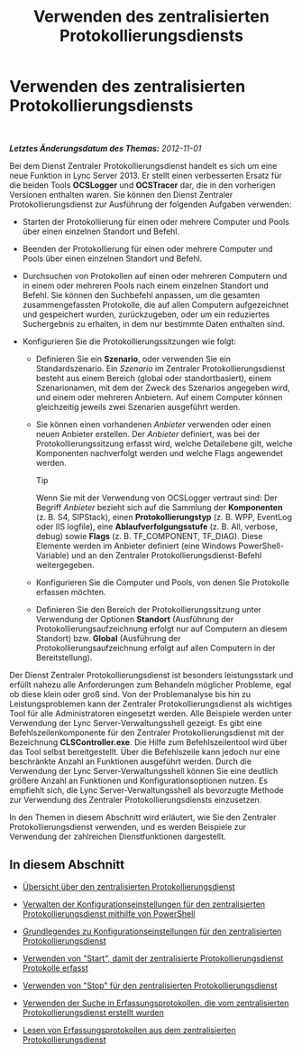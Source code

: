 ﻿---
title: Verwenden des zentralisierten Protokollierungsdiensts
TOCTitle: Verwenden des zentralisierten Protokollierungsdiensts
ms:assetid: 7b05aaef-f0ea-4649-ba8a-02e68b0cdf23
ms:mtpsurl: https://technet.microsoft.com/de-de/library/JJ688101(v=OCS.15)
ms:contentKeyID: 49890804
ms.date: 05/19/2016
mtps_version: v=OCS.15
ms.translationtype: HT
---

# Verwenden des zentralisierten Protokollierungsdiensts

 

_**Letztes Änderungsdatum des Themas:** 2012-11-01_

Bei dem Dienst Zentraler Protokollierungsdienst handelt es sich um eine neue Funktion in Lync Server 2013. Er stellt einen verbesserten Ersatz für die beiden Tools **OCSLogger** und **OCSTracer** dar, die in den vorherigen Versionen enthalten waren. Sie können den Dienst Zentraler Protokollierungsdienst zur Ausführung der folgenden Aufgaben verwenden:

  - Starten der Protokollierung für einen oder mehrere Computer und Pools über einen einzelnen Standort und Befehl.

  - Beenden der Protokollierung für einen oder mehrere Computer und Pools über einen einzelnen Standort und Befehl.

  - Durchsuchen von Protokollen auf einen oder mehreren Computern und in einem oder mehreren Pools nach einem einzelnen Standort und Befehl. Sie können den Suchbefehl anpassen, um die gesamten zusammengefassten Protokolle, die auf allen Computern aufgezeichnet und gespeichert wurden, zurückzugeben, oder um ein reduziertes Suchergebnis zu erhalten, in dem nur bestimmte Daten enthalten sind.

  - Konfigurieren Sie die Protokollierungssitzungen wie folgt:
    
      - Definieren Sie ein **Szenario**, oder verwenden Sie ein Standardszenario. Ein *Szenario* im Zentraler Protokollierungsdienst besteht aus einem Bereich (global oder standortbasiert), einem Szenarionamen, mit dem der Zweck des Szenarios angegeben wird, und einem oder mehreren Anbietern. Auf einem Computer können gleichzeitig jeweils zwei Szenarien ausgeführt werden.
    
      - Sie können einen vorhandenen *Anbieter* verwenden oder einen neuen Anbieter erstellen. Der *Anbieter* definiert, was bei der Protokollierungssitzung erfasst wird, welche Detailebene gilt, welche Komponenten nachverfolgt werden und welche Flags angewendet werden.
        

        > [!TIP]
        > Wenn Sie mit der Verwendung von OCSLogger vertraut sind: Der Begriff <EM>Anbieter</EM> bezieht sich auf die Sammlung der <STRONG>Komponenten</STRONG> (z.&nbsp;B. S4, SIPStack), einen <STRONG>Protokollierungstyp</STRONG> (z.&nbsp;B. WPP, EventLog oder IIS logfile), eine <STRONG>Ablaufverfolgungsstufe</STRONG> (z.&nbsp;B. All, verbose, debug) sowie <STRONG>Flags</STRONG> (z.&nbsp;B. TF_COMPONENT, TF_DIAG). Diese Elemente werden im Anbieter definiert (eine Windows PowerShell-Variable) und an den Zentraler Protokollierungsdienst-Befehl weitergegeben.

    
      - Konfigurieren Sie die Computer und Pools, von denen Sie Protokolle erfassen möchten.
    
      - Definieren Sie den Bereich der Protokollierungssitzung unter Verwendung der Optionen **Standort** (Ausführung der Protokollierungsaufzeichnung erfolgt nur auf Computern an diesem Standort) bzw. **Global** (Ausführung der Protokollierungsaufzeichnung erfolgt auf allen Computern in der Bereitstellung).

Der Dienst Zentraler Protokollierungsdienst ist besonders leistungsstark und erfüllt nahezu alle Anforderungen zum Behandeln möglicher Probleme, egal ob diese klein oder groß sind. Von der Problemanalyse bis hin zu Leistungsproblemen kann der Zentraler Protokollierungsdienst als wichtiges Tool für alle Administratoren eingesetzt werden. Alle Beispiele werden unter Verwendung der Lync Server-Verwaltungsshell gezeigt. Es gibt eine Befehlszeilenkomponente für den Zentraler Protokollierungsdienst mit der Bezeichnung **CLSController.exe**. Die Hilfe zum Befehlszeilentool wird über das Tool selbst bereitgestellt. Über die Befehlszeile kann jedoch nur eine beschränkte Anzahl an Funktionen ausgeführt werden. Durch die Verwendung der Lync Server-Verwaltungsshell können Sie eine deutlich größere Anzahl an Funktionen und Konfigurationsoptionen nutzen. Es empfiehlt sich, die Lync Server-Verwaltungsshell als bevorzugte Methode zur Verwendung des Zentraler Protokollierungsdiensts einzusetzen.

In den Themen in diesem Abschnitt wird erläutert, wie Sie den Zentraler Protokollierungsdienst verwenden, und es werden Beispiele zur Verwendung der zahlreichen Dienstfunktionen dargestellt.

## In diesem Abschnitt

  - [Übersicht über den zentralisierten Protokollierungsdienst](lync-server-2013-overview-of-the-centralized-logging-service.md)

  - [Verwalten der Konfigurationseinstellungen für den zentralisierten Protokollierungsdienst mithilfe von PowerShell](lync-server-2013-managing-the-centralized-logging-service-configuration-settings.md)

  - [Grundlegendes zu Konfigurationseinstellungen für den zentralisierten Protokollierungsdienst](lync-server-2013-understanding-centralized-logging-service-configuration-settings.md)

  - [Verwenden von "Start", damit der zentralisierte Protokollierungsdienst Protokolle erfasst](lync-server-2013-using-start-for-the-centralized-logging-service-to-capture-logs.md)

  - [Verwenden von "Stop" für den zentralisierten Protokollierungsdienst](lync-server-2013-using-stop-for-the-centralized-logging-service.md)

  - [Verwenden der Suche in Erfassungsprotokollen, die vom zentralisierten Protokollierungsdienst erstellt wurden](lync-server-2013-using-search-on-capture-logs-created-by-the-centralized-logging-service.md)

  - [Lesen von Erfassungsprotokollen aus dem zentralisierten Protokollierungsdienst](lync-server-2013-reading-capture-logs-from-the-centralized-logging-service.md)

